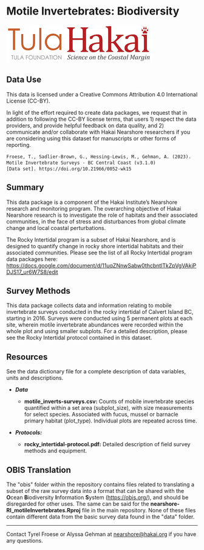 # Motile Invertebrates: Biodiversity

<div float="left">
<img src=docs/logos/tula-logo.png />
<img src=docs/logos/hakai-logo.png />
</div>

## Data Use

This data is licensed under a Creative Commons Attribution 4.0 International 
License (CC-BY).

In light of the effort required to create data packages, we request that in
addition to following the CC-BY license terms, that users 1) respect the data 
providers, and provide helpful feedback on data quality, and 2) communicate 
and/or collaborate with Hakai Nearshore researchers if you are considering 
using this dataset for manuscripts or other forms of reporting.

```
Froese, T., Sadlier-Brown, G., Hessing-Lewis, M., Gehman, A. (2023). 
Motile Invertebrate Surveys - BC Central Coast (v3.1.0) 
[Data set]. https://doi.org/10.21966/0052-wk15
```

## Summary

This data package is a component of the Hakai Institute’s Nearshore 
research and monitoring program. The overarching objective of Hakai Nearshore 
research is to investigate the role of habitats and their associated 
communities, in the face of stress and disturbances from global climate change 
and local coastal perturbations. 

The Rocky Intertidal program is a subset of Hakai Nearshore, and is designed to 
quantify change in rocky shore intertidal habitats and their associated 
communities. Please see the list of all Rocky Intertidal program data packages 
here: 
https://docs.google.com/document/d/11uqZNnwSabw0thcbntlTkZpVgVAkjPDJS17_ur6W7S8/edit 

## Survey Methods

This data package collects data and information relating to mobile 
invertebrate surveys conducted in the rocky intertidal of Calvert Island BC, 
starting in 2016. Surveys were conducted using 5 permanent plots at each site, 
wherein motile invertebrate abundances were recorded within the whole plot and 
using smaller subplots. For a detailed description, please see the Rocky 
Intertidal protocol contained in this dataset.

## Resources

See the data dictionary file for a complete description of data variables, 
units and descriptions.

- ***Data*** 
	- **motile_inverts-surveys.csv:** Counts of mobile invertebrate species 
	quantified within a set area (subplot_size), with size measurements for select 
	species. Associated with fucus, mussel or barnacle primary habitat (plot_type). 
	Individual plots are repeated across time.

- ***Protocols:***
	- **rocky_intertidal-protocol.pdf:** Detailed description of field survey 
	methods and equipment. 	

## OBIS Translation

The "obis" folder within the repository contains files related to translating a 
subset of the raw survey data into a format that can be shared with the 
**O**cean **B**iodiversity **I**nformation **S**ystem (https://obis.org/), and 
should be disregarded for other uses.  The same can be said for the 
**nearshore-RI_motileInvertebrates.Rproj** file in the main repository. None of
these files contain different data from the basic survey data found in the 
"data" folder.

---
Contact Tyrel Froese or Alyssa Gehman at nearshore@hakai.org if you have any 
questions.
